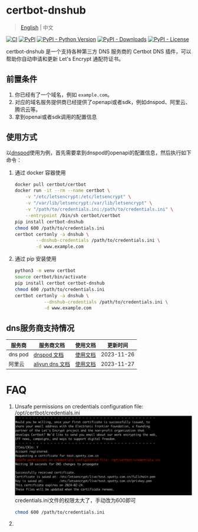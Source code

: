 # certbot-dnshub

> [English](README.md) | 中文


[![CI](https://github.com/warjiang/certbot-dnshub/actions/workflows/pypi.yml/badge.svg)](https://github.com/warjiang/certbot-dnshub/actions/workflows/pypi.yml)
[![PyPI](https://img.shields.io/pypi/v/certbot-dnshub.svg)](https://pypi.org/project/certbot-dnshub/)
[![PyPI - Python Version](https://img.shields.io/pypi/pyversions/certbot-dnshub.svg)](https://pypi.org/project/certbot-dnshub/)
[![PyPI - Downloads](https://img.shields.io/pypi/dm/certbot-dnshub.svg)](https://pypi.org/project/certbot-dnshub/)
[![PyPI - License](https://img.shields.io/pypi/l/certbot-dnshub.svg)](https://pypi.org/project/certbot-dnshub/)

certbot-dnshub 是一个支持各种第三方 DNS 服务商的 Certbot DNS 插件，可以帮助你自动申请和更新 Let's Encrypt 通配符证书。

## 前置条件
1. 你已经有了一个域名，例如 `example.com`。
2. 对应的域名服务提供商已经提供了openapi或者sdk，例如dnspod、阿里云、腾讯云等。
3. 拿到openai或者sdk调用的配置信息


## 使用方式
以[dnspod](./assets/dnspod.md)使用为例，首先需要拿到dnspod的openapi的配置信息，然后执行如下命令：

1. 通过 docker 容器使用
    ```bash
    docker pull certbot/certbot
    docker run -it --rm --name certbot \
        -v "/etc/letsencrypt:/etc/letsencrypt" \
        -v "/var/lib/letsencrypt:/var/lib/letsencrypt" \
        -v "/path/to/credentials.ini:/path/to/credentials.ini" \
        --entrypoint /bin/sh certbot/certbot
    pip install certbot-dnshub 
    chmod 600 /path/to/credentials.ini
    certbot certonly -a dnshub \
            --dnshub-credentials /path/to/credentials.ini \
            -d www.example.com 
    ```
2. 通过 pip 安装使用
   ```bash
   python3 -m venv certbot
   source certbot/bin/activate
   pip install certbot certbot-dnshub
   chmod 600 /path/to/credentials.ini
   certbot certonly -a dnshub \
              --dnshub-credentials /path/to/credentials.ini \
              -d www.example.com 
   ```
## dns服务商支持情况

| 服务商     | 服务商文档                                                               | 使用文档                       | 更新时间       |
|---------|---------------------------------------------------------------------|----------------------------|------------|
| dns pod | [dnspod 文档](https://www.dnspod.cn/docs/index.html)                  | [使用文档](./assets/dnspod.md) | 2023-11-26 |
| 阿里云     | [aliyun dns 文档](https://help.aliyun.com/document_detail/29772.html) | [使用文档](./assets/aliyun.md) | 2023-11-27 |


# FAQ
1. Unsafe permissions on credentials configuration file: /opt/certbot/credentials.ini
   ![faq-credentials-permission.png](./assets/faq-credentials-permission.png)
   credentials.ini文件的权限太大了，手动改为600即可
   ```bash
   chmod 600 /path/to/credentials.ini
   ```
2. 